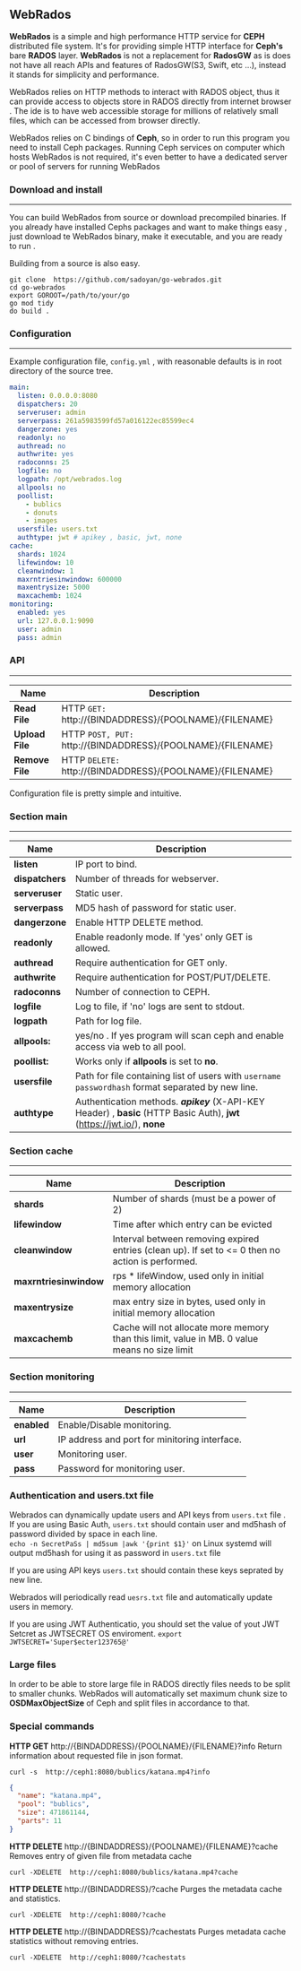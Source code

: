 **WebRados**
---------

**WebRados** is a simple and high performance HTTP service for **CEPH** distributed file system.
It's for providing simple HTTP interface for **Ceph's** bare **RADOS** layer.
**WebRados** is not a replacement for **RadosGW** as is does not have all reach APIs and features of RadosGW(S3, Swift, etc ...), instead it stands for simplicity and performance.

WebRados relies on HTTP methods to interact with RADOS object, thus it can provide access to objects store in RADOS directly from internet browser .
The ide is to have web accessible storage for millions of relatively small files, which can be accessed from browser directly.

WebRados relies on C bindings of **Ceph**, so in order to run this program you need to install Ceph packages.
Running Ceph services on computer which hosts WebRados is not required, it's even better to have a dedicated server or pool of servers for running WebRados

### **Download and install**
---------

You can build WebRados from source or download precompiled binaries. If you already have installed Cephs packages and want to make things easy ,
just download te WebRados binary, make it executable, and you are ready to run .

Building from a source is also easy.

```shell
git clone  https://github.com/sadoyan/go-webrados.git
cd go-webrados
export GOROOT=/path/to/your/go
go mod tidy
do build .
```

### **Configuration**
---------

Example configuration file,  ```config.yml``` , with reasonable defaults is in root directory of the source tree.

```yaml
main:
  listen: 0.0.0.0:8080
  dispatchers: 20
  serveruser: admin
  serverpass: 261a5983599fd57a016122ec85599ec4
  dangerzone: yes
  readonly: no
  authread: no
  authwrite: yes
  radoconns: 25
  logfile: no
  logpath: /opt/webrados.log
  allpools: no
  poollist:
    - bublics
    - donuts
    - images
  usersfile: users.txt
  authtype: jwt # apikey , basic, jwt, none
cache:
  shards: 1024
  lifewindow: 10
  cleanwindow: 1
  maxrntriesinwindow: 600000
  maxentrysize: 5000
  maxcachemb: 1024
monitoring:
  enabled: yes
  url: 127.0.0.1:9090
  user: admin
  pass: admin

```

### **API**
---------

| **Name**        | **Description**                                                  |
|-----------------|------------------------------------------------------------------|
| **Read File**   | HTTP ```GET:``` http://{BINDADDRESS}/{POOLNAME}/{FILENAME}       |
| **Upload File** | HTTP ```POST, PUT:``` http://{BINDADDRESS}/{POOLNAME}/{FILENAME} |
| **Remove File** | HTTP ```DELETE:``` http://{BINDADDRESS}/{POOLNAME}/{FILENAME}    |

Configuration file is pretty simple and intuitive.

### **Section main**
---------

| **Name**          | **Description**                                                                                                            |
|-------------------|----------------------------------------------------------------------------------------------------------------------------|
| **listen**        | IP port to bind.                                                                                                           |
| **dispatchers**   | Number of threads for webserver.                                                                                           |
| **serveruser**    | Static user.                                                                                                               |
| **serverpass**    | MD5 hash of password for static user.                                                                                      |                                                   | 
| **dangerzone**    | Enable HTTP DELETE method.                                                                                                 |
| **readonly**      | Enable readonly mode. If 'yes' only GET is allowed.                                                                        |
| **authread**      | Require authentication for GET only.                                                                                       |
| **authwrite**     | Require authentication for POST/PUT/DELETE.                                                                                |
| **radoconns**     | Number of connection to CEPH.                                                                                              |
| **logfile**       | Log to file, if 'no' logs are sent to stdout.                                                                              |
| **logpath**       | Path for log file.                                                                                                         |
| **allpools:**     | yes/no . If yes program will scan ceph and enable access via web to all pool.                                              | 
| **poollist:**     | Works only if **allpools** is set to **no**.                                                                               |  
| **usersfile**     | Path for file containing list of users with `username passwordhash` format separated by new line.                          |
| **authtype**      | Authentication methods. ***apikey*** (X-API-KEY Header) , **basic** (HTTP Basic Auth), **jwt** (https://jwt.io/), **none** |

### **Section cache**
---------

| **Name**               | **Description**                                                                                   |
|------------------------|---------------------------------------------------------------------------------------------------|
| **shards**             | Number of shards (must be a power of 2)                                                           |
| **lifewindow**         | Time after which entry can be evicted                                                             |
| **cleanwindow**        | Interval between removing expired entries (clean up). If set to <= 0 then no action is performed. |
| **maxrntriesinwindow** | rps * lifeWindow, used only in initial memory allocation                                          |
| **maxentrysize**       | max entry size in bytes, used only in initial memory allocation                                   |
| **maxcachemb**         | Cache will not allocate more memory than this limit, value in MB.  0 value means no size limit    |

### **Section monitoring**
---------

| **Name**    | **Description**                               |
|-------------|-----------------------------------------------|
| **enabled** | Enable/Disable monitoring.                    |
| **url**     | IP address and port for minitoring interface. |
| **user**    | Monitoring user.                              |
| **pass**    | Password for monitoring user.                 |


### **Authentication and users.txt file**

Webrados can dynamically update users and API keys from ```users.txt``` file .
If you are using Basic Auth, ```users.txt``` should contain user and md5hash of password divided by space in each line.  
```echo -n SecretPaSs | md5sum |awk '{print $1}'``` on Linux systemd will output md5hash for using it as password in ```users.txt``` file

If you are using API keys ```users.txt``` should contain these keys seprated by new line. 

Webrados will periodically read ```uesrs.txt``` file and automatically update users in memory.

If you are using JWT Authenticatio, you should set the value of yout JWT Setcret as JWTSECRET OS enviroment. 
```export JWTSECRET='Super$ecter123765@'```

### **Large files**

In order to be able to store large file in RADOS directly files needs to be split to smaller chunks.
WebRados will automatically set maximum chunk size to  **OSDMaxObjectSize** of Ceph and split files in accordance to that.

### **Special commands**

**HTTP GET** http://{BINDADDRESS}/{POOLNAME}/{FILENAME}?info
Return information about requested file in json format.

```curl -s  http://ceph1:8080/bublics/katana.mp4?info```

```json
{
  "name": "katana.mp4",
  "pool": "bublics",
  "size": 471861144,
  "parts": 11
}
```

**HTTP DELETE** http://{BINDADDRESS}/{POOLNAME}/{FILENAME}?cache
Removes entry of given file from metadata cache

```curl -XDELETE  http://ceph1:8080/bublics/katana.mp4?cache```

**HTTP DELETE** http://{BINDADDRESS}/?cache
Purges the metadata cache and statistics.

```curl -XDELETE  http://ceph1:8080/?cache```

**HTTP DELETE** http://{BINDADDRESS}/?cachestats
Purges metadata cache statistics without removing entries.

```curl -XDELETE  http://ceph1:8080/?cachestats```
